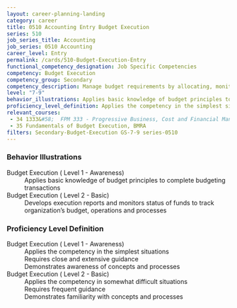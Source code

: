 ```yaml
---
layout: career-planning-landing
category: career
title: 0510 Accounting Entry Budget Execution
series: 510
job_series_title: Accounting
job_series: 0510 Accounting
career_level: Entry
permalink: /cards/510-Budget-Execution-Entry
functional_competency_designation: Job Specific Competencies
competency: Budget Execution
competency_group: Secondary
competency_description: Manage budget requirements by allocating, monitoring and analyzing budgets in compliance with statutory-regulatory guidance
level: "7-9"
behavior_illustrations: Applies basic knowledge of budget principles to complete budgeting transactions ? Develops execution reports and monitors status of funds to track organization’s budget, operations and processes
proficiency_level_definition: Applies the competency in the simplest situations ? Requires close and extensive guidance ? Demonstrates awareness of concepts and processes ? Applies the competency in somewhat difficult situations ? Requires frequent guidance ? Demonstrates familiarity with concepts and processes
relevant_courses: 
 - 34 1333&#58;  FPM 333 - Progressive Business, Cost and Financial Management, Learning Tree, <a href="https://www.learningtree.com/courses/1333/fac-p-pm-certification-earned-value-management-certification-training/">https://www.learningtree.com/courses/1333/fac-p-pm-certification-earned-value-management-certification-training/</a>
 - 35 Fundamentals of Budget Execution, BMRA
filters: Secondary-Budget-Execution GS-7-9 series-0510
---
```


<div class="desktop:grid-col-6 margin-y-205">
  <div class="border-top-2 bg-white padding-2 shadow-5 height-full members-hover border-1px button-border border-top-blue radius-lg card-text-color">
    <h3>Behavior Illustrations</h3>
    <dl class="text-base card-content-color"><dt>Budget Execution ( Level 1 - Awareness)</dt><dd>Applies basic knowledge of budget principles to complete budgeting transactions</dd><dt>Budget Execution ( Level 2 - Basic)</dt><dd>Develops execution reports and monitors status of funds to track organization’s budget, operations and processes</dd></dl>
  </div>
</div>
<div class="desktop:grid-col-6 margin-y-205">
  <div class="border-top-2 bg-white padding-2 shadow-5 height-full members-hover border-1px button-border border-top-blue radius-lg card-text-color">
    <h3>Proficiency Level Definition</h3>
    <dl class="text-base card-content-color"><dt>Budget Execution ( Level 1 - Awareness)</dt><dd>Applies the competency in the simplest situations </dd><dd> Requires close and extensive guidance </dd><dd> Demonstrates awareness of concepts and processes</dd><dt>Budget Execution ( Level 2 - Basic)</dt><dd>Applies the competency in somewhat difficult situations </dd><dd> Requires frequent guidance </dd><dd> Demonstrates familiarity with concepts and processes</dd></dl>
  </div>
</div>